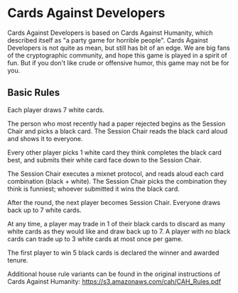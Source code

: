 Cards Against Developers
==========================

Cards Against Developers is based on Cards Against Humanity, which described itself as "a party game for horrible people".  Cards Against Developers is not quite as mean, but still has bit of an edge.  We are big fans of the cryptographic community, and hope this game is played in a spirit of fun.  But if you don't like crude or offensive humor, this game may not be for you.

Basic Rules
-----------

Each player draws 7 white cards.

The person who most recently had a paper rejected begins as the Session Chair and picks a black card.  The Session Chair reads the black card aloud and shows it to everyone.

Every other player picks 1 white card they think completes the black card best, and submits their white card face down to the Session Chair.

The Session Chair executes a mixnet protocol, and reads aloud each card combination (black + white).  The Session Chair picks the combination they think is funniest; whoever submitted it wins the black card.

After the round, the next player becomes Session Chair.  Everyone draws back up to 7 white cards.

At any time, a player may trade in 1 of their black cards to discard as many white cards as they would like and draw back up to 7.  A player with no black cards can trade up to 3 white cards at most once per game.

The first player to win 5 black cards is declared the winner and awarded tenure.

Additional house rule variants can be found in the original instructions of Cards Against Humanity: https://s3.amazonaws.com/cah/CAH_Rules.pdf
